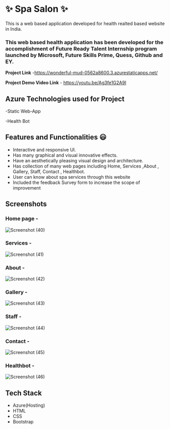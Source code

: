 
# ✨ Spa Salon ✨

This is a web based application developed for health realted based website in India.

### This web based health application has been developed for the accomplishment of Future Ready Talent Internship program launched by Microsoft, Future Skills Prime, Quess, Github and EY.


**Project Link** -https://wonderful-mud-0562a8600.3.azurestaticapps.net/


**Project Demo Video Link** -  https://youtu.be/Ag3fe1G2A9I

## Azure Technologies used for Project

-Static Web-App

-Health Bot

## Features and Functionalities 😃

- Interactive and responsive UI.
- Has many graphical and visual innovative effects.
- Have an aesthetically pleasing visual design and architecture.
- Has collection of many web pages including Home, Services ,About , Gallery, Staff, Contact , Healthbot.
- User can know about spa services through this website
- Included the feedback Survey form to increase the scope of improvement 

## Screenshots 

### Home page -   

![Screenshot (40)](https://github.com/Svardhini/frtproject/assets/107993563/5139edd2-d892-4470-9f13-fe84eb0b945b)

### Services -

![Screenshot (41)](https://github.com/Svardhini/frtproject/assets/107993563/ce48b31c-b2d4-4e62-949c-45bc5832b679)

### About -

![Screenshot (42)](https://github.com/Svardhini/frtproject/assets/107993563/409da7f2-093d-4679-831f-f47304d095ac)

### Gallery -

![Screenshot (43)](https://github.com/Svardhini/frtproject/assets/107993563/0b8da2e0-dd73-4836-832e-89956e8ec23e)

### Staff -

![Screenshot (44)](https://github.com/Svardhini/frtproject/assets/107993563/04d7cf6e-a8b7-4027-b303-491fda428c62)


### Contact -

![Screenshot (45)](https://github.com/Svardhini/frtproject/assets/107993563/001a6695-950a-4b5f-8589-a3267413bac1)


### Healthbot -

![Screenshot (46)](https://github.com/Svardhini/frtproject/assets/107993563/e09c8a18-92ba-4fb7-adff-fabce7ddf5ca)


## Tech Stack 

- Azure(Hosting)
- HTML
- CSS
- Bootstrap
